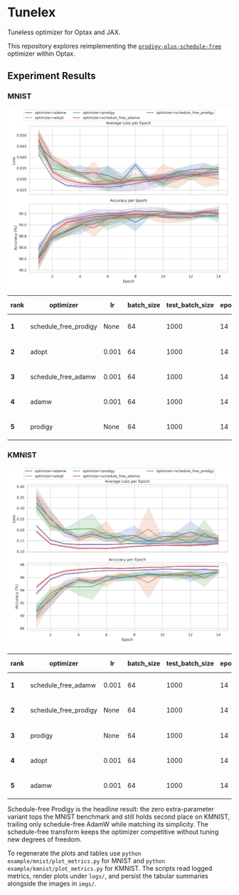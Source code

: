 # Tunelex

Tuneless optimizer for Optax and JAX.

This repository explores reimplementing the [`prodigy-plus-schedule-free`](https://github.com/LoganBooker/prodigy-plus-schedule-free) optimizer within Optax.

## Experiment Results

### MNIST

![MNIST metrics](imgs/mnist.png)

| rank | optimizer             | lr    | batch_size | test_batch_size | epochs | seed_count | accuracy (+/-)      | avg_loss (+/-)     |
|------|-----------------------|-------|------------|-----------------|--------|------------|---------------------|--------------------|
| **1** | schedule_free_prodigy | None | 64         | 1000            | 14     | 3          | 99.2567 +/- 0.0603  | 0.0322 +/- 0.0012  |
| **2** | adopt                 | 0.001 | 64         | 1000            | 14     | 3          | 99.2133 +/- 0.0702  | 0.0303 +/- 0.0033  |
| **3** | schedule_free_adamw   | 0.001 | 64         | 1000            | 14     | 3          | 99.2067 +/- 0.0208  | 0.0333 +/- 0.0004  |
| **4** | adamw                 | 0.001 | 64         | 1000            | 14     | 3          | 99.1800 +/- 0.0458  | 0.0345 +/- 0.0012  |
| **5** | prodigy               | None | 64         | 1000            | 14     | 3          | 99.1333 +/- 0.0737  | 0.0355 +/- 0.0017  |

### KMNIST

![KMNIST metrics](imgs/kmnist.png)

| rank | optimizer             | lr    | batch_size | test_batch_size | epochs | seed_count | accuracy (+/-)      | avg_loss (+/-)     |
|------|-----------------------|-------|------------|-----------------|--------|------------|---------------------|--------------------|
| **1** | schedule_free_adamw   | 0.001 | 64         | 1000            | 14     | 3          | 97.7400 +/- 0.0854  | 0.1352 +/- 0.0067  |
| **2** | schedule_free_prodigy | None | 64         | 1000            | 14     | 3          | 97.1433 +/- 0.1106  | 0.1573 +/- 0.0229  |
| **3** | prodigy               | None | 64         | 1000            | 14     | 3          | 96.9033 +/- 0.2146  | 0.1511 +/- 0.0118  |
| **4** | adopt                 | 0.001 | 64         | 1000            | 14     | 3          | 96.8733 +/- 0.5387  | 0.1534 +/- 0.0209  |
| **5** | adamw                 | 0.001 | 64         | 1000            | 14     | 3          | 96.8133 +/- 0.1401  | 0.1613 +/- 0.0189  |

Schedule-free Prodigy is the headline result: the zero extra-parameter variant tops the MNIST benchmark and still holds second place on KMNIST, trailing only schedule-free AdamW while matching its simplicity. The schedule-free transform keeps the optimizer competitive without tuning new degrees of freedom.

To regenerate the plots and tables use `python example/mnist/plot_metrics.py` for MNIST and `python example/kmnist/plot_metrics.py` for KMNIST. The scripts read logged metrics, render plots under `logs/`, and persist the tabular summaries alongside the images in `imgs/`.

